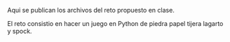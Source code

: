Aqui se publican los archivos del reto propuesto en clase.

El reto consistio en hacer un juego en Python de piedra papel tijera lagarto y spock.
